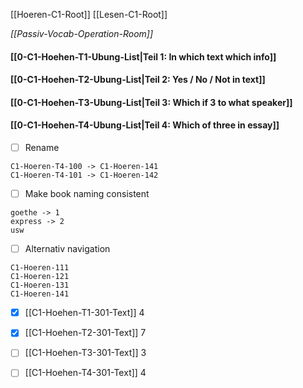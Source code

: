 [[Hoeren-C1-Root]]
[[Lesen-C1-Root]]

*[[Passiv-Vocab-Operation-Room]]*

#### [[0-C1-Hoehen-T1-Ubung-List|Teil 1: In which text which info]] 
#### [[0-C1-Hoehen-T2-Ubung-List|Teil 2: Yes / No / Not in text]]  
#### [[0-C1-Hoehen-T3-Ubung-List|Teil 3: Which if 3 to what speaker]]   
#### [[0-C1-Hoehen-T4-Ubung-List|Teil 4: Which of three in essay]] 
 

- [ ] Rename
```
C1-Hoeren-T4-100 -> C1-Hoeren-141
C1-Hoeren-T4-101 -> C1-Hoeren-142
```

- [ ] Make book naming consistent
```
goethe -> 1
express -> 2
usw
```

- [ ] Alternativ navigation
```
C1-Hoeren-111
C1-Hoeren-121
C1-Hoeren-131
C1-Hoeren-141
```


- [x] [[C1-Hoehen-T1-301-Text]] 4 
- [x] [[C1-Hoehen-T2-301-Text]] 7
- [ ] [[C1-Hoehen-T3-301-Text]] 3
- [ ] [[C1-Hoehen-T4-301-Text]] 4

